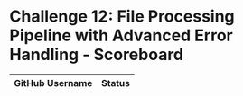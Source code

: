 # Challenge 12: File Processing Pipeline with Advanced Error Handling - Scoreboard

| GitHub Username | Status |
| --------------- | ------ | 
